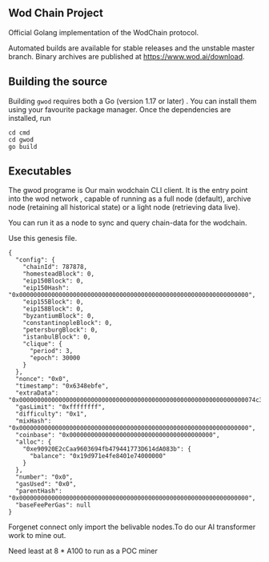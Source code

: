 ## Wod Chain Project

Official Golang implementation of the WodChain protocol.

Automated builds are available for stable releases and the unstable master branch. Binary
archives are published at https://www.wod.ai/download.

## Building the source

Building `gwod` requires both a Go (version 1.17 or later)  . You can install
them using your favourite package manager. Once the dependencies are installed, run

```shell
cd cmd
cd gwod
go build
```



## Executables

The gwod programe is Our main wodchain CLI client. It is the entry point into the wod network , capable of running as a full node (default), archive node (retaining all historical state) or a light node (retrieving data live).  

You can run it as a node to sync and query chain-data for the wodchain.

Use this genesis file.

```
{
  "config": {
    "chainId": 787878,
    "homesteadBlock": 0,
    "eip150Block": 0,
    "eip150Hash": "0x0000000000000000000000000000000000000000000000000000000000000000",
    "eip155Block": 0,
    "eip158Block": 0,
    "byzantiumBlock": 0,
    "constantinopleBlock": 0,
    "petersburgBlock": 0,
    "istanbulBlock": 0,
    "clique": {
      "period": 3,
      "epoch": 30000
    }
  },
  "nonce": "0x0",
  "timestamp": "0x6348ebfe",
  "extraData": "0x000000000000000000000000000000000000000000000000000000000000000074c33a57ddc9b497a04c9bb719ea5f208cce99360000000000000000000000000000000000000000000000000000000000000000000000000000000000000000000000000000000000000000000000000000000000",
  "gasLimit": "0xffffffff",
  "difficulty": "0x1",
  "mixHash": "0x0000000000000000000000000000000000000000000000000000000000000000",
  "coinbase": "0x0000000000000000000000000000000000000000",
  "alloc": {
    "0xe90920E2cCaa9603694fb479441773D614dA083b": {
      "balance": "0x19d971e4fe8401e74000000"
    }
  },
  "number": "0x0",
  "gasUsed": "0x0",
  "parentHash": "0x0000000000000000000000000000000000000000000000000000000000000000",
  "baseFeePerGas": null
}
```



Forgenet connect only import the belivable nodes.To do our  AI transformer work to mine out.

Need  least at  8 * A100 to  run as a  POC miner